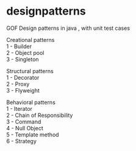 # designpatterns

GOF Design patterns in java , with unit test cases


Creational patterns <br/>
1 - Builder <br/>
2 - Object pool <br/>
3 - Singleton <br/>


Structural patterns <br/>
1 - Decorator <br/>
2 - Proxy <br/>
3 - Flyweight <br/>

Behavioral patterns <br/>
1 - Iterator <br/> 
2 - Chain of Responsibility <br/>
3 - Command <br/>
4 - Null Object <br/>
5 - Template method <br/>
6 - Strategy <br/>